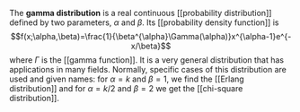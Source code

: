The **gamma distribution** is a real continuous [[probability distribution]] defined by two parameters, $\alpha$ and $\beta$. Its [[probability density function]] is
$$f(x;\alpha,\beta)=\frac{1}{\beta^{\alpha}\Gamma(\alpha)}x^{\alpha-1}e^{-x/\beta}$$
where $\Gamma$ is the [[gamma function]]. It is a very general distribution that has applications in many fields. Normally, specific cases of this distribution are used and given names: for $\alpha=k$ and $\beta=1$, we find the [[Erlang distribution]] and for $\alpha=k/2$ and $\beta=2$ we get the [[chi-square distribution]].